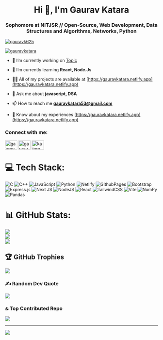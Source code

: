 <h1 align="center">Hi 👋, I'm Gaurav Katara</h1>
<h3 align="center">Sophomore at NITJSR // Open-Source, Web Development, Data Structures and Algorithms, Networks, Python</h3>




<p align="left"> <a href="https://twitter.com/gauravk625" target="blank"><img src="https://img.shields.io/twitter/follow/gauravk625?logo=twitter&style=for-the-badge" alt="gauravk625" /></a> </p>
<p align="left"> <a href="https://www.linkedin.com/in/gauravkatara/" target="blank"><img src="https://img.shields.io/linkdin/follow/gauravkatara?logo=linkdin&style=for-the-badge" alt="gauravkatara" /></a> </p>

- 🔭 I’m currently working on [Topic](https://github.com/gauravkatara53/Topic)

- 🌱 I’m currently learning **React, Node.Js**

- 👨‍💻 All of my projects are available at [https://gauravkatara.netlify.app](https://gauravkatara.netlify.app)

- 💬 Ask me about **javascript, DSA**

- 📫 How to reach me **gauravkatara53@gmail.com**

- 📄 Know about my experiences [https://gauravkatara.netlify.app](https://gauravkatara.netlify.app)

<h3 align="left">Connect with me:</h3>
<p align="left">
<a href="https://twitter.com/gauravk625" target="blank"><img align="center" src="https://raw.githubusercontent.com/rahuldkjain/github-profile-readme-generator/master/src/images/icons/Social/twitter.svg" alt="gauravk625" height="30" width="40" /></a>
<a href="https://linkedin.com/in/gauravkatara" target="blank"><img align="center" src="https://raw.githubusercontent.com/rahuldkjain/github-profile-readme-generator/master/src/images/icons/Social/linked-in-alt.svg" alt="gauravkatara" height="30" width="40" /></a>
<a href="https://www.leetcode.com/katara_coder" target="blank"><img align="center" src="https://raw.githubusercontent.com/rahuldkjain/github-profile-readme-generator/master/src/images/icons/Social/leet-code.svg" alt="katara_coder" height="30" width="40" /></a>
</p>

# 💻 Tech Stack:
![C](https://img.shields.io/badge/c-%2300599C.svg?style=plastic&logo=c&logoColor=white) ![C++](https://img.shields.io/badge/c++-%2300599C.svg?style=plastic&logo=c%2B%2B&logoColor=white) ![JavaScript](https://img.shields.io/badge/javascript-%23323330.svg?style=plastic&logo=javascript&logoColor=%23F7DF1E) ![Python](https://img.shields.io/badge/python-3670A0?style=plastic&logo=python&logoColor=ffdd54) ![Netlify](https://img.shields.io/badge/netlify-%23000000.svg?style=plastic&logo=netlify&logoColor=#00C7B7) ![GithubPages](https://img.shields.io/badge/github%20pages-121013?style=plastic&logo=github&logoColor=white) ![Bootstrap](https://img.shields.io/badge/bootstrap-%238511FA.svg?style=plastic&logo=bootstrap&logoColor=white) ![Express.js](https://img.shields.io/badge/express.js-%23404d59.svg?style=plastic&logo=express&logoColor=%2361DAFB) ![Next JS](https://img.shields.io/badge/Next-black?style=plastic&logo=next.js&logoColor=white) ![NodeJS](https://img.shields.io/badge/node.js-6DA55F?style=plastic&logo=node.js&logoColor=white) ![React](https://img.shields.io/badge/react-%2320232a.svg?style=plastic&logo=react&logoColor=%2361DAFB) ![TailwindCSS](https://img.shields.io/badge/tailwindcss-%2338B2AC.svg?style=plastic&logo=tailwind-css&logoColor=white) ![Vite](https://img.shields.io/badge/vite-%23646CFF.svg?style=plastic&logo=vite&logoColor=white) ![NumPy](https://img.shields.io/badge/numpy-%23013243.svg?style=plastic&logo=numpy&logoColor=white) ![Pandas](https://img.shields.io/badge/pandas-%23150458.svg?style=plastic&logo=pandas&logoColor=white)
# 📊 GitHub Stats:
![](https://github-readme-stats.vercel.app/api?username=gauravkatara53&theme=radical&hide_border=false&include_all_commits=false&count_private=false)<br/>
![](https://github-readme-streak-stats.herokuapp.com/?user=gauravkatara53&theme=radical&hide_border=false)<br/>
![](https://github-readme-stats.vercel.app/api/top-langs/?username=gauravkatara53&theme=radical&hide_border=false&include_all_commits=false&count_private=false&layout=compact)

## 🏆 GitHub Trophies
![](https://github-profile-trophy.vercel.app/?username=gauravkatara53&theme=monokai&no-frame=false&no-bg=true&margin-w=4)

### ✍️ Random Dev Quote
![](https://quotes-github-readme.vercel.app/api?type=horizontal&theme=tokyonight)

### 🔝 Top Contributed Repo
![](https://github-contributor-stats.vercel.app/api?username=gauravkatara53&limit=5&theme=dark&combine_all_yearly_contributions=true)

---
[![](https://visitcount.itsvg.in/api?id=gauravkatara53&icon=0&color=0)](https://visitcount.itsvg.in)

<!-- Proudly created with GPRM ( https://gprm.itsvg.in ) -->
